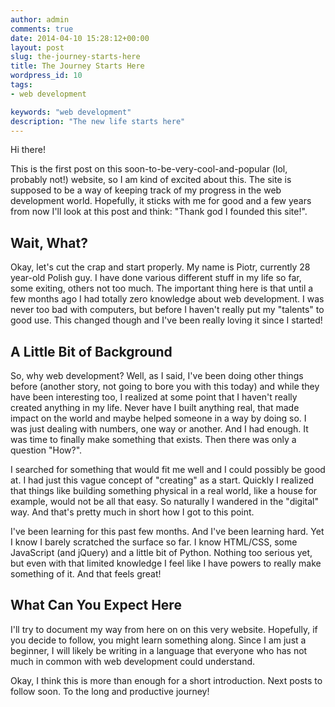 ```yaml
---
author: admin
comments: true
date: 2014-04-10 15:28:12+00:00
layout: post
slug: the-journey-starts-here
title: The Journey Starts Here
wordpress_id: 10
tags:
- web development

keywords: "web development"
description: "The new life starts here"
---
```


Hi there!

This is the first post on this soon-to-be-very-cool-and-popular (lol, probably not!) website, so I am kind of excited about this. The site is supposed to be a way of keeping track of my progress in the web development world. Hopefully, it sticks with me for good and a few years from now I'll look at this post and think: "Thank god I founded this site!".


## Wait, What?


Okay, let's cut the crap and start properly. My name is Piotr, currently 28 year-old Polish guy. I have done various different stuff in my life so far, some exiting, others not too much. The important thing here is that until a few months ago I had totally zero knowledge about web development. I was never too bad with computers, but before I haven't really put my "talents" to good use. This changed though and I've been really loving it since I started!


## A Little Bit of Background


So, why web development? Well, as I said, I've been doing other things before (another story, not going to bore you with this today) and while they have been interesting too, I realized at some point that I haven't really created anything in my life. Never have I built anything real, that made impact on the world and maybe helped someone in a way by doing so. I was just dealing with numbers, one way or another. And I had enough. It was time to finally make something that exists. Then there was only a question "How?".

I searched for something that would fit me well and I could possibly be good at. I had just this vague concept of "creating" as a start. Quickly I realized that things like building something physical in a real world, like a house for example, would not be all that easy. So naturally I wandered in the "digital" way. And that's pretty much in short how I got to this point.

I've been learning for this past few months. And I've been learning hard. Yet I know I barely scratched the surface so far. I know HTML/CSS, some JavaScript (and jQuery) and a little bit of Python. Nothing too serious yet, but even with that limited knowledge I feel like I have powers to really make something of it. And that feels great!


## What Can You Expect Here


I'll try to document my way from here on on this very website. Hopefully, if you decide to follow, you might learn something along. Since I am just a beginner, I will likely be writing in a language that everyone who has not much in common with web development could understand.

Okay, I think this is more than enough for a short introduction. Next posts to follow soon. To the long and productive journey!
